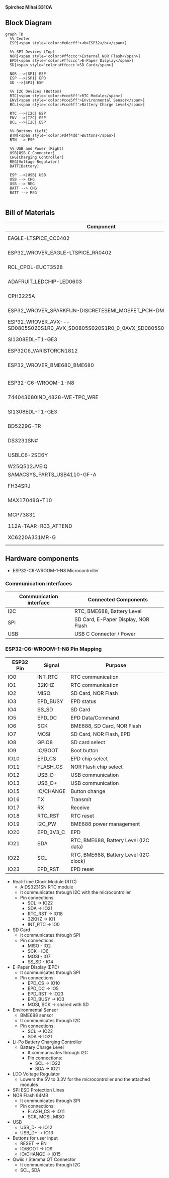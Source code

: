 #### Spirchez Mihai 331CA
## Block Diagram
```mermaid
graph TD
  %% Center
  ESP[<span style='color:#e0ccff'><b>ESP32</b></span>]

  %% SPI Devices (Top)
  NOR[<span style='color:#ffcccc'>External NOR Flash</span>]
  EPD[<span style='color:#ffcccc'>E-Paper Display</span>]
  SD[<span style='color:#ffcccc'>SD Card</span>]

  NOR -->|SPI| ESP
  ESP -->|SPI| EPD
  SD -->|SPI| ESP

  %% I2C Devices (Bottom)
  RTC[<span style='color:#cce5ff'>RTC Module</span>]
  ENV[<span style='color:#cce5ff'>Environmental Sensor</span>]
  BCL[<span style='color:#cce5ff'>Battery Charge Level</span>]

  RTC -->|I2C| ESP
  ENV -->|I2C| ESP
  BCL -->|I2C| ESP

  %% Buttons (Left)
  BTN[<span style='color:#d4f4dd'>Buttons</span>]
  BTN --> ESP

  %% USB and Power (Right)
  USB[USB C Connector]
  CHG[Charging Controller]
  REG[Voltage Regulator]
  BATT[Battery]

  ESP -->|USB| USB
  USB --> CHG
  USB --> REG
  BATT --> CHG
  BATT --> REG


```
## Bill of Materials
|Component|Description|Purchase|Datasheet|
|---------|-----------|--------|---------|
|EAGLE-LTSPICE_CC0402 | Capacitor | https://eu.mouser.com/ProductDetail/KEMET/C0402C475K8PACTU?qs=ulEaXIWI0c9ebKRT3r3htg%3D%3D | https://eu.mouser.com/datasheet/2/447/KEM_C1006_X5R_SMD-3316465.pdf
|ESP32_WROVER_EAGLE-LTSPICE_RR0402 | Resistor | https://eu.mouser.com/ProductDetail/Vishay-Beyschlag/MCS04020D9101BE000?qs=sGAEpiMZZMvdGkrng054twKDKoBh%252BscnK%2FuqkNk9X%252BqO%2Fz5%2F0u93Ow%3D%3D  | https://www.vishay.com/docs/28700/mcx0x0xpre.pdf
|RCL_CPOL-EUCT3528 | Capacitor | https://eu.mouser.com/ProductDetail/Nichicon/LGN2W101MELA25?qs=Fe64Qgzkstf1zMszMsgRoA%3D%3D | https://eu.mouser.com/datasheet/2/293/e_lgn-3082370.pdf
|ADAFRUIT_LEDCHIP-LED0603 | LED | https://eu.mouser.com/ProductDetail/ams-OSRAM/KG-EELP41.22-PHRH-35-A8J8-20-R18?qs=ZcfC38r4Posajg8ZvCDQkg%3D%3D | https://eu.mouser.com/datasheet/2/588/KG_EELP41_22_EN-3572852.pdf
|CPH3225A | Capacitor | https://eu.mouser.com/ProductDetail/Seiko-Semiconductors/CPH3225A?qs=3etwrb1wR%252BhUOph6lAO7eg%3D%3D | https://eu.mouser.com/datasheet/2/360/Seiko_Instruments_MicroBattery_E_20230330_2024Jan_-3561061.pdf
|ESP32_WROVER_SPARKFUN-DISCRETESEMI_MOSFET_PCH-DMG2305UX-7 | Transistor | https://eu.mouser.com/ProductDetail/Diodes-Incorporated/DMG2305UX-7?qs=L1DZKBg7t5F%2FNBHrjfxC%252Bg%3D%3D | https://www.diodes.com/assets/Datasheets/DMG2305UX.pdf
|ESP32_WROVER_AVX---SD0805S020S1R0_AVX_SD0805S020S1R0_0_0AVX_SD0805S020S1R0_0_0 | Diode | https://eu.mouser.com/ProductDetail/ROHM-Semiconductor/SCS310AMC7G?qs=iLKYxzqNS75xiccEgNnX2g%3D%3D | https://fscdn.rohm.com/en/products/databook/datasheet/discrete/sic/sbd/scs310am-e.pdf
|SI1308EDL-T1-GE3 | Transistor | https://eu.mouser.com/ProductDetail/Vishay-Semiconductors/SI1308EDL-T1-GE3?qs=bX1%252BNvsK%2FBramh9tgpOaEw%3D%3D | https://www.vishay.com/docs/63399/si1308edl.pdf
|ESP32C6_VARISTORCN1812 | Varistor | https://eu.mouser.com/ProductDetail/Schurter/PFMF.050.2?qs=1auRipcfynCums5v1iucSA%3D%3D | https://eu.mouser.com/datasheet/2/358/typ_PFMF-1275918.pdf
|ESP32_WROVER_BME680_BME680 | Integrated Environmental Unit | https://eu.mouser.com/ProductDetail/M5Stack/U001-C?qs=e8oIoAS2J1R2mB7ZY1%252BSZg%3D%3D | https://docs.m5stack.com/en/unit/envIII
|ESP32-C6-WROOM-1-N8 | MicroController | https://eu.mouser.com/ProductDetail/Espressif-Systems/ESP32-C6?qs=Imq1NPwxi75noDtUpuVuWw%3D%3D | https://eu.mouser.com/datasheet/2/891/esp32_c6_datasheet_en-3304070.pdf
| 744043680IND_4828-WE-TPC_WRE | Inductor | https://eu.mouser.com/ProductDetail/Wurth-Elektronik/744043680?qs=PGXP4M47uW6VkZq%252BkzjrHA%3D%3D | https://www.we-online.com/components/products/datasheet/744043680.pdf
|SI1308EDL-T1-GE3 | Transistor | https://eu.mouser.com/ProductDetail/Vishay-Semiconductors/SI1308EDL-T1-GE3?qs=bX1%252BNvsK%2FBramh9tgpOaEw%3D%3D | https://www.vishay.com/docs/63399/si1308edl.pdf
| BD5229G-TR | Voltage Detector | https://eu.mouser.com/ProductDetail/ROHM-Semiconductor/BD5229G-TR?qs=sGAEpiMZZMutXGli8Ay4kAMqIQqqdOUlDFcDfPDPIK4%3D | https://fscdn.rohm.com/en/products/databook/datasheet/ic/power/voltage_detector/bd52xxg-e.pdf
|DS3231SN# | RTC Module | https://eu.mouser.com/ProductDetail/Analog-Devices-Maxim-Integrated/DS3231SN?qs=1eQvB6Dk1vhUlr8%2FOrV0Fw%3D%3D | https://eu.mouser.com/datasheet/2/609/DS3231-3421123.pdf
|USBLC6-2SC6Y | ESD Protection | https://eu.mouser.com/ProductDetail/STMicroelectronics/USBLC6-2SC6Y?qs=gNDSiZmRJS%2FOgDexvXkdow%3D%3D | https://eu.mouser.com/datasheet/2/389/usblc6_2sc6y-1852505.pdf
|W25Q512JVEIQ | Flash Memory | https://eu.mouser.com/ProductDetail/Winbond/W25Q512JVEIQ?qs=l7cgNqFNU1jw6svr3at6tA%3D%3D | https://eu.mouser.com/datasheet/2/949/Winbond_W25Q512JV_Datasheet-3240039.pdf
|SAMACSYS_PARTS_USB4110-GF-A | USB Connector | https://eu.mouser.com/ProductDetail/GCT/USB4110-GF-A?qs=KUoIvG%2F9IlYiZvIXQjyJeA%3D%3D | https://eu.mouser.com/datasheet/2/837/GCT_USB4110_Product_Drawing___20k_cycles-3455479.pdf
|FH34SRJ | E-Paper Display Header | https://eu.mouser.com/ProductDetail/Hirose-Connector/FH34SRJ-7S-0.5SH50?qs=vcbW%252B4%252BSTIqHa4IamMh36g%3D%3D | https://eu.mouser.com/datasheet/2/185/FH34SRJ_7S_0_5SH_50__CL0580_1200_0_50_2DDrawing_00-1615127.pdf
|MAX17048G+T10 | Battery Management | https://eu.mouser.com/ProductDetail/Analog-Devices-Maxim-Integrated/MAX17048G%2bT10?qs=D7PJwyCwLAoGnnn8jEPRBQ%3D%3D | https://eu.mouser.com/datasheet/2/609/MAX17048_MAX17049-3469099.pdf
|MCP73831 | Battery Controller | https://eu.mouser.com/ProductDetail/Microchip-Technology/MCP73831T-2ATI-MC?qs=yUQqVecv4qs9k7ug0bEXiw%3D%3D | https://eu.mouser.com/datasheet/2/268/MCP73831_Family_Data_Sheet_DS20001984H-3441711.pdf
|112A-TAAR-R03_ATTEND | SD Card Mount | https://store.comet.srl.ro/Catalogue/Product/43497/ | https://store.comet.srl.ro/Catalogue/Product/43497/
|XC6220A331MR-G | LDO Voltage Regulator | https://eu.mouser.com/ProductDetail/Torex-Semiconductor/XC6220A331MR-G?qs=AsjdqWjXhJ8ZSWznL1J0gg%3D%3D | https://eu.mouser.com/datasheet/2/760/xc6220-3371556.pdf

## Hardware components
- ESP32-C6-WROOM-1-N8 Microcontroller

### Communication interfaces

| Communication interface | Connected Components |
|--------------|----------------------|
| I2C        | RTC, BME688, Battery Level     |
| SPI        | SD Card, E-Paper Display, NOR Flash     |
| USB        | USB C Connector / Power     |

### ESP32-C6-WROOM-1-N8 Pin Mapping

| ESP32 Pin | Signal | Purpose |
|--------------|----------------------|---------|
| IO0        | INT_RTC     | RTC communication |
| IO1        | 32KHZ     | RTC communication |
| IO2        | MISO     | SD Card, NOR Flash |
| IO3        | EPD_BUSY     | EPD status |
| IO4        | SS_SD | SD Card |
| IO5        | EPD_DC | EPD Data/Command |
| IO6        | SCK  | BME688, SD Card, NOR Flash |
| IO7        | MOSI   | SD Card, NOR Flash, EPD |
| IO8        | GPIO8 | SD card select |
| IO9        | IO/BOOT   | Boot button |
| IO10       | EPD_CS   | EPD chip select|
| IO11       | FLASH_CS    | NOR Flash chip select |
| IO12       | USB_D-| USB communication |
| IO13       | USB_D+        | USB communication |
| IO15       | IO/CHANGE   | Button change |
| IO16       | TX   | Transmit |
| IO17       | RX   | Receive |
| IO18       | RTC_RST   | RTC reset |
| IO19       | I2C_PW   | BME688 power management |
| IO20       | EPD_3V3_C   | EPD |
| IO21       | SDA   | RTC, BME688, Battery Level (I2C data) |
| IO22       | SCL   | RTC, BME688, Battery Level (I2C clock) |
| IO23       | EPD_RST   | EPD reset |

- Real-Time Clock Module (RTC)
  - A DS3231SN RTC module
  - It communicates through I2C with the microcontroller
  - Pin connections:
      - SCL -> IO22
      - SDA -> IO21
      - RTC_RST -> IO18
      - 32KHZ -> IO1
      - INT_RTC -> IO0
- SD Card
  - It communicates through SPI
  - Pin connections:
    - MISO - IO2
    - SCK - IO6
    - MOSI - IO7
    - SS_SD - IO4
- E-Paper Display (EPD)
  - It communicates through SPI
  - Pin connections:
    - EPD_CS -> IO10
    - EPD_DC -> IO5
    - EPD_RST -> IO23
    - EPD_BUSY -> IO3
    - MOSI, SCK -> shared with SD
- Environmental Sensor
  - BME688 sensor
  - It communicates through I2C
  - Pin connections:
      - SCL -> IO22
      - SDA -> IO21
- Li-Po Battery Charging Controller
  - Battery Charge Level
    - It communicates through I2C
    - Pin connections:
        - SCL -> IO22
        - SDA -> IO21
- LDO Voltage Regulator
  - Lowers the 5V to 3.3V for the microcontroller and the attached modules
- SPI ESD Protection Lines
- NOR Flash 64MB
  - It communicates through SPI
  - Pin connections:
    - FLASH_CS -> IO11
    - SCK, MOSI, MISO
- USB
  - USB_D- -> IO12
  - USB_D+ -> IO13
- Buttons for user input
  - RESET -> EN
  - IO/BOOT -> IO9
  - IO/CHANGE -> IO15
- Qwiic / Stemma QT Connector
  - It communicates through I2C
  - SCL, SDA
